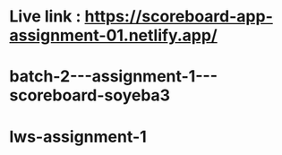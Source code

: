 # Live link : https://scoreboard-app-assignment-01.netlify.app/
# batch-2---assignment-1---scoreboard-soyeba3
# lws-assignment-1
